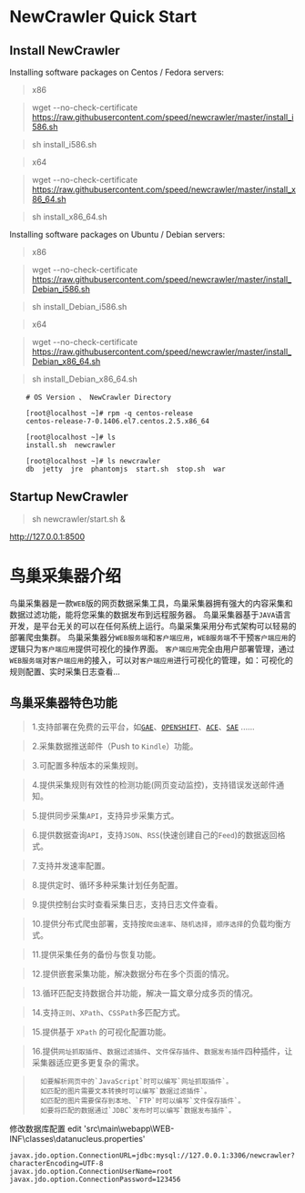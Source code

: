 

NewCrawler Quick Start
==============

Install NewCrawler
----

Installing software packages on Centos / Fedora servers:

>x86

>wget --no-check-certificate https://raw.githubusercontent.com/speed/newcrawler/master/install_i586.sh

>sh install_i586.sh

>x64

>wget --no-check-certificate https://raw.githubusercontent.com/speed/newcrawler/master/install_x86_64.sh

>sh install_x86_64.sh


Installing software packages on Ubuntu / Debian servers:

>x86

>wget --no-check-certificate https://raw.githubusercontent.com/speed/newcrawler/master/install_Debian_i586.sh

>sh install_Debian_i586.sh

>x64

>wget --no-check-certificate https://raw.githubusercontent.com/speed/newcrawler/master/install_Debian_x86_64.sh

>sh install_Debian_x86_64.sh




		# OS Version 、 NewCrawler Directory
		
		[root@localhost ~]# rpm -q centos-release
		centos-release-7-0.1406.el7.centos.2.5.x86_64

		[root@localhost ~]# ls
		install.sh  newcrawler

		[root@localhost ~]# ls newcrawler
		db  jetty  jre  phantomjs  start.sh  stop.sh  war

		
Startup NewCrawler
----

>sh newcrawler/start.sh &



http://127.0.0.1:8500 



鸟巢采集器介绍
=========================

鸟巢采集器是一款`WEB`版的网页数据采集工具，鸟巢采集器拥有强大的内容采集和数据过滤功能，能将您采集的数据发布到远程服务器。
鸟巢采集器基于`JAVA`语言开发，是平台无关的可以在任何系统上运行。鸟巢采集采用分布式架构可以轻易的部署爬虫集群。
鸟巢采集器分`WEB服务端`和`客户端应用`，`WEB服务端`不干预`客户端应用`的逻辑只为`客户端应用`提供可视化的操作界面。
`客户端应用`完全由用户部署管理，通过`WEB服务端`对`客户端应用`的接入，可以对`客户端应用`进行可视化的管理，如：可视化的规则配置、实时采集日志查看...


鸟巢采集器特色功能
-------------------

>1.支持部署在免费的云平台，如[`GAE`](https://appengine.google.com)、[`OPENSHIFT`](https://www.openshift.com/)、[`ACE`](http://ace.console.aliyun.com/)、[`SAE`](http://sae.sina.com.cn/) ......

>2.采集数据推送邮件（Push to `Kindle`）功能。

>3.可配置多种版本的采集规则。

>4.提供采集规则有效性的检测功能(网页变动监控)，支持错误发送邮件通知。

>5.提供同步采集`API`，支持异步采集方式。

>6.提供数据查询`API`，支持`JSON`、`RSS`(快速创建自己的`Feed`)的数据返回格式。

>7.支持并发速率配置。

>8.提供定时、循环多种采集计划任务配置。

>9.提供控制台实时查看采集日志，支持日志文件查看。

>10.提供分布式爬虫部署，支持按`爬虫速率`、`随机选择`，`顺序选择`的负载均衡方式。

>11.提供采集任务的备份与恢复功能。

>12.提供嵌套采集功能，解决数据分布在多个页面的情况。

>13.循环匹配支持数据合并功能，解决一篇文章分成多页的情况。

>14.支持`正则`、`XPath`、`CSSPath`多匹配方式。

>15.提供基于 `XPath` 的可视化配置功能。

>16.提供`网址抓取插件`、`数据过滤插件`、`文件保存插件`、`数据发布插件`四种插件，让采集器适应更多更复杂的需求。

>		如要解析网页中的`JavaScript`时可以编写`网址抓取插件`。
>		如匹配的图片需要文本转换时可以编写`数据过滤插件`。
>		如匹配的图片需要保存到本地、`FTP`时可以编写`文件保存插件`。
>		如要将匹配的数据通过`JDBC`发布时可以编写`数据发布插件`。



修改数据库配置
edit 'src\main\webapp\WEB-INF\classes\datanucleus.properties'


	javax.jdo.option.ConnectionURL=jdbc:mysql://127.0.0.1:3306/newcrawler?characterEncoding=UTF-8
	javax.jdo.option.ConnectionUserName=root
	javax.jdo.option.ConnectionPassword=123456
